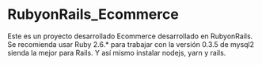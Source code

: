 # RubyonRails_Ecommerce
Este es un proyecto desarrollado Ecommerce desarrollado en RubyonRails.
Se recomienda usar Ruby 2.6.* para trabajar con la versión 0.3.5 de mysql2 sienda la mejor para Rails. Y así mismo instalar nodejs, yarn y rails.
